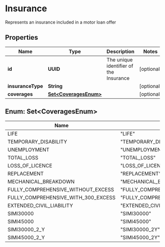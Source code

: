 

# Insurance

Represents an insurance included in a motor loan offer

## Properties

| Name | Type | Description | Notes |
|------------ | ------------- | ------------- | -------------|
|**id** | **UUID** | The unique identifier of the Insurance |  [optional] |
|**insuranceType** | **String** |  |  [optional] |
|**coverages** | [**Set&lt;CoveragesEnum&gt;**](#Set&lt;CoveragesEnum&gt;) |  |  [optional] |



## Enum: Set&lt;CoveragesEnum&gt;

| Name | Value |
|---- | -----|
| LIFE | &quot;LIFE&quot; |
| TEMPORARY_DISABILITY | &quot;TEMPORARY_DISABILITY&quot; |
| UNEMPLOYMENT | &quot;UNEMPLOYMENT&quot; |
| TOTAL_LOSS | &quot;TOTAL_LOSS&quot; |
| LOSS_OF_LICENCE | &quot;LOSS_OF_LICENCE&quot; |
| REPLACEMENT | &quot;REPLACEMENT&quot; |
| MECHANICAL_BREAKDOWN | &quot;MECHANICAL_BREAKDOWN&quot; |
| FULLY_COMPREHENSIVE_WITHOUT_EXCESS | &quot;FULLY_COMPREHENSIVE_WITHOUT_EXCESS&quot; |
| FULLY_COMPREHENSIVE_WITH_300_EXCESS | &quot;FULLY_COMPREHENSIVE_WITH_300_EXCESS&quot; |
| EXTENDED_CIVIL_LIABILITY | &quot;EXTENDED_CIVIL_LIABILITY&quot; |
| SIMI30000 | &quot;SIMI30000&quot; |
| SIMI45000 | &quot;SIMI45000&quot; |
| SIMI30000_2_Y | &quot;SIMI30000_2Y&quot; |
| SIMI45000_2_Y | &quot;SIMI45000_2Y&quot; |



